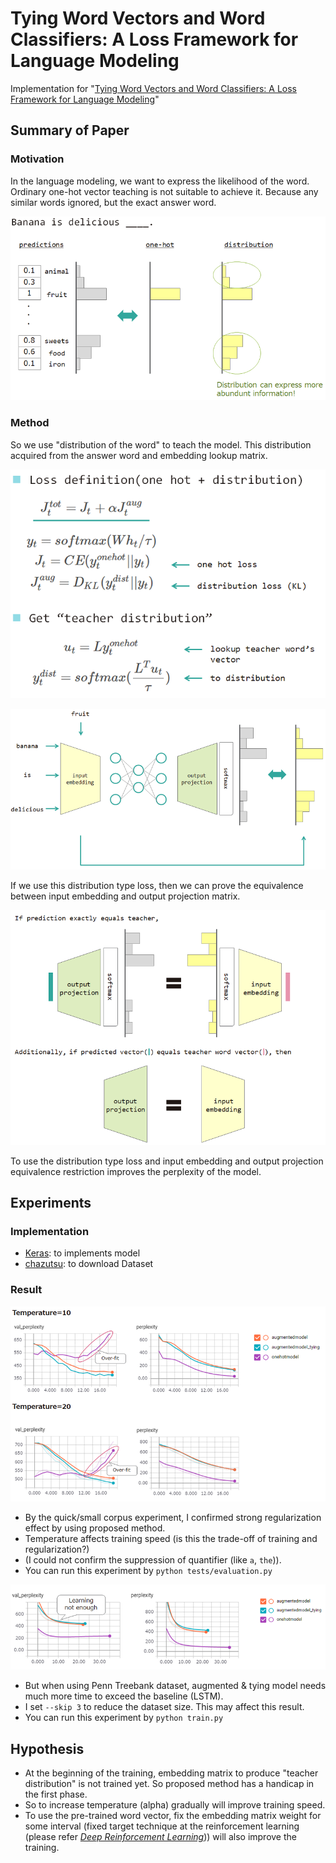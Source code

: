 # Tying Word Vectors and Word Classifiers: A Loss Framework for Language Modeling

Implementation for "[Tying Word Vectors and Word Classifiers: A Loss Framework for Language Modeling](https://arxiv.org/abs/1611.01462)"

## Summary of Paper

### Motivation

In the language modeling, we want to express the likelihood of the word. Ordinary one-hot vector teaching is not suitable to achieve it. Because any similar words ignored, but the exact answer word.

![motivation.PNG](./doc/motivation.PNG)

### Method

So we use "distribution of the word" to teach the model. This distribution acquired from the answer word and embedding lookup matrix.

![formulation.PNG](./doc/formulation.PNG)

![architecture.PNG](./doc/architecture.PNG)

If we use this distribution type loss, then we can prove the equivalence between input embedding and output projection matrix.

![equivalence.PNG](./doc/equivalence.PNG)

To use the distribution type loss and input embedding and output projection equivalence restriction improves the perplexity of the model.

## Experiments

### Implementation

* [Keras](https://github.com/fchollet/keras): to implements model
* [chazutsu](https://github.com/chakki-works/chazutsu): to download Dataset

### Result

![result.PNG](./doc/result.PNG)

* By the quick/small corpus experiment, I confirmed strong regularization effect by using proposed method.
* Temperature affects training speed (is this the trade-off of training and regularization?)
* (I could not confirm the suppression of quantifier (like `a`, `the`)).
* You can run this experiment by `python tests/evaluation.py`

![result_ptb.PNG](./doc/result_ptb.PNG)

* But when using Penn Treebank dataset, augmented & tying model needs much more time to exceed the baseline (LSTM).
* I set `--skip 3` to reduce the dataset size. This may affect this result.
* You can run this experiment by `python train.py`

## Hypothesis

* At the beginning of the training, embedding matrix to produce "teacher distribution" is not trained yet. So proposed method has a handicap in the first phase.
* So to increase temperature (alpha) gradually will improve training speed.
* To use the pre-trained word vector, fix the embedding matrix weight for some interval (fixed target technique at the reinforcement learning (please refer [*Deep Reinforcement Learning*](http://www.iclr.cc/lib/exe/fetch.php?media=iclr2015:silver-iclr2015.pdf))) will also improve the training.
